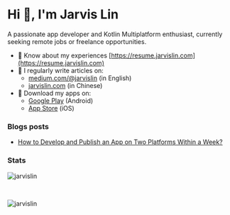 # Hi 👋, I'm Jarvis Lin
A passionate app developer and Kotlin Multiplatform enthusiast, currently seeking remote jobs or freelance opportunities.

- 📄 Know about my experiences [https://resume.jarvislin.com](https://resume.jarvislin.com)
- 📝 I regularly write articles on:
  - [medium.com/@jarvislin](https://medium.com/@jarvislin) (in English) 
  - [jarvislin.com](https://jarvislin.com) (in Chinese)
- 📱 Download my apps on:
  - [Google Play](https://play.google.com/store/apps/dev?id=7545474457052028658) (Android)
  - [App Store](https://apps.apple.com/tw/developer/dong-sian-lin/id1754164176) (iOS)


### Blogs posts
<!-- BLOG-POST-LIST:START -->
- [How to Develop and Publish an App on Two Platforms Within a Week?](https://medium.com/@jarvislin/how-to-develop-and-publish-an-app-on-two-platforms-within-a-week-918cea37dda2?source=rss-bce5b3604407------2)
<!-- BLOG-POST-LIST:END -->

### Stats

<p><img align="center" src="https://github-readme-stats.vercel.app/api?username=jarvislin&show_icons=true&locale=en&count_private=true" alt="jarvislin" /></p>
<br/>
<p><img align="center" src="https://github-readme-streak-stats.herokuapp.com/?user=jarvislin&" alt="jarvislin" /></p>
